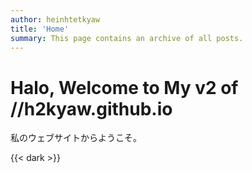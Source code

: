 ```yaml
---
author: heinhtetkyaw
title: 'Home'
summary: This page contains an archive of all posts.
---
```


# Halo, Welcome to My v2 of //h2kyaw.github.io

私のウェブサイトからようこそ。

{{< dark >}}
